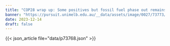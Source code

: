 ```yaml
---
title: "COP28 wrap up: Some positives but fossil fuel phase out remains elusive"
banner: "https://pursuit.unimelb.edu.au/__data/assets/image/0027/73773/COP28-wrap-up-Some-positives-but-fossil-fuel-phase-out-remains-elusive_19d75054-c20c-4e98-8ca3-a152a0283606.jpg"
date: 2023-12-14
draft: false
---
```


{{< json_article file="data/p73768.json" >}}